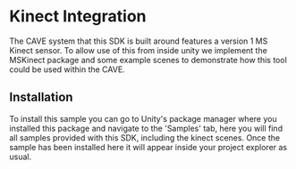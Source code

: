 # Kinect Integration
The CAVE system that this SDK is built around features a version 1 MS Kinect sensor.
To allow use of this from inside unity we implement the MSKinect package and some example scenes to demonstrate how this tool could be used within the CAVE.

## Installation
To install this sample you can go to Unity's package manager where you installed this package and navigate to the 'Samples' tab, here you will find all samples provided with this SDK, including the kinect scenes.
Once the sample has been installed here it will appear inside your project explorer as usual.
